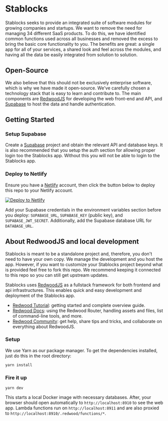 # Stablocks

Stablocks seeks to provide an integrated suite of software modules for growing companies and startups. We want to remove the need for managing 34 different SaaS products. To do this, we have identified common functions used across all businesses and removed the excess to bring the basic core functionality to you. The benefits are great: a single app for all of your services, a shared look and feel across the modules, and having all the data be easily integrated from solution to solution.

## Open-Source

We also believe that this should not be exclusively enterprise software, which is why we have made it open-source. We've carefully chosen a technology stack that is easy to learn and contribute to. The main components are [RedwoodJS](https://redwoodjs.com/) for developing the web front-end and API, and [Supabase](https://supabase.com/) to host the data and handle authentication.

## Getting Started

### Setup Supabase

Create a [Supabase](https://supabase.com/) project and obtain the relevant API and database keys. It is also recommended that you setup the auth section for allowing proper login too the Stablocks app. Without this you will not be able to login to the Stablocks app.

### Deploy to Netlify

Ensure you have a [Netlify](https://netlify.com/) account, then click the button below to deploy this repo to your Netlify account.

[![Deploy to Netlify](https://www.netlify.com/img/deploy/button.svg)](https://app.netlify.com/start/deploy?repository=https://github.com/stablocks/stablocks)

Add your Supabase credentials in the environment variables section before you deploy: `SUPABASE_URL`, `SUPABASE_KEY` (public key), and `SUPABASE_JWT_SECRET`. Additionally, add the Supabase database URL for `DATABASE_URL`.

## About RedwoodJS and local development

Stablocks is meant to be a standalone project and, therefore, you don't need to have your own copy. We manage the development and you host the app. However, if you want to customize your Stablocks project beyond what is provided feel free to fork this repo. We recommend keeping it connected to this repo so you can still get upstream updates.

Stablocks uses [RedwoodJS](https://redwoodjs.com/) as a fullstack framework for both frontend and api infrastructures. This enables quick and easy development and deployment of the Stablocks app.

- [Redwood Tutorial](https://redwoodjs.com/tutorial/welcome-to-redwood): getting started and complete overview guide.
- [Redwood Docs](https://redwoodjs.com/docs/introduction): using the Redwood Router, handling assets and files, list of command-line tools, and more.
- [Redwood Community](https://community.redwoodjs.com): get help, share tips and tricks, and collaborate on everything about RedwoodJS.

### Setup

We use Yarn as our package manager. To get the dependencies installed, just do this in the root directory:

```terminal
yarn install
```

### Fire it up

```terminal
yarn dev
```

This starts a local Docker image with necessary databases. After, your browser should open automatically to `http://localhost:8910` to see the web app. Lambda functions run on `http://localhost:8911` and are also proxied to `http://localhost:8910/.redwood/functions/*`.
